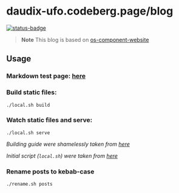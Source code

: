 # daudix-ufo.codeberg.page/blog

[![status-badge](https://ci.codeberg.org/api/badges/12428/status.svg)](https://ci.codeberg.org/repos/12428)

> **Note**
> This blog is based on [os-component-website](https://github.com/jimmac/os-component-website)

## Usage

### Markdown test page: [here](https://daudix-ufo.codeberg.page/blog/markdown)

### Build static files:

```shell
./local.sh build
```

### Watch static files and serve:

```shell
./local.sh serve
```

_Building guide were shamelessly taken from [here](https://talk.jekyllrb.com/t/local-testing-of-existing-github-jekyll-site/7459/4)_

_Initial script (`local.sh`) were taken from [here](https://kuros.in/docker/docker-jekyll-container-to-serve-locally)_

### Rename posts to kebab-case

```shell
./rename.sh posts
```